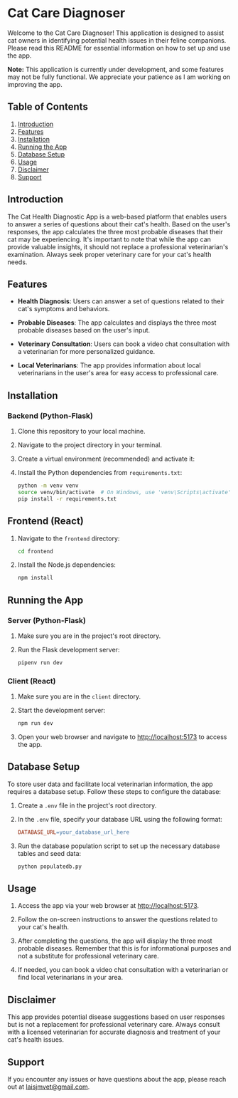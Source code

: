 # Cat Care Diagnoser

Welcome to the Cat Care Diagnoser! This application is designed to assist cat owners in identifying potential health issues in their feline companions. Please read this README for essential information on how to set up and use the app.

**Note:** This application is currently under development, and some features may not be fully functional. We appreciate your patience as I am working on improving the app.

## Table of Contents

1. [Introduction](#introduction)
2. [Features](#features)
3. [Installation](#installation)
4. [Running the App](#running-the-app)
5. [Database Setup](#database-setup)
6. [Usage](#usage)
7. [Disclaimer](#disclaimer)
8. [Support](#support)


## Introduction

The Cat Health Diagnostic App is a web-based platform that enables users to answer a series of questions about their cat's health. Based on the user's responses, the app calculates the three most probable diseases that their cat may be experiencing. It's important to note that while the app can provide valuable insights, it should not replace a professional veterinarian's examination. Always seek proper veterinary care for your cat's health needs.

## Features

- **Health Diagnosis**: Users can answer a set of questions related to their cat's symptoms and behaviors.

- **Probable Diseases**: The app calculates and displays the three most probable diseases based on the user's input.

- **Veterinary Consultation**: Users can book a video chat consultation with a veterinarian for more personalized guidance.

- **Local Veterinarians**: The app provides information about local veterinarians in the user's area for easy access to professional care.

## Installation

### Backend (Python-Flask)

1. Clone this repository to your local machine.

2. Navigate to the project directory in your terminal.

3. Create a virtual environment (recommended) and activate it:

4. Install the Python dependencies from `requirements.txt`:

   ```bash
   python -m venv venv
   source venv/bin/activate  # On Windows, use 'venv\Scripts\activate'
   pip install -r requirements.txt

## Frontend (React)

1. Navigate to the `frontend` directory:

    ```bash
    cd frontend
    ```

2. Install the Node.js dependencies:

    ```bash
    npm install
    ```

## Running the App

### Server (Python-Flask)

1. Make sure you are in the project's root directory.

2. Run the Flask development server:

    ```bash
    pipenv run dev
    ```

### Client (React)

1. Make sure you are in the `client` directory.

2. Start the development server:

    ```bash
    npm run dev
    ```

3. Open your web browser and navigate to [http://localhost:5173](http://localhost:5173) to access the app.

## Database Setup

To store user data and facilitate local veterinarian information, the app requires a database setup. Follow these steps to configure the database:

1. Create a `.env` file in the project's root directory.

2. In the `.env` file, specify your database URL using the following format:

    ```makefile
    DATABASE_URL=your_database_url_here
    ```

3. Run the database population script to set up the necessary database tables and seed data:

    ```bash
    python populatedb.py
    ```

## Usage

1. Access the app via your web browser at [http://localhost:5173](http://localhost:5173).

2. Follow the on-screen instructions to answer the questions related to your cat's health.

3. After completing the questions, the app will display the three most probable diseases. Remember that this is for informational purposes and not a substitute for professional veterinary care.

4. If needed, you can book a video chat consultation with a veterinarian or find local veterinarians in your area.

## Disclaimer

This app provides potential disease suggestions based on user responses but is not a replacement for professional veterinary care. Always consult with a licensed veterinarian for accurate diagnosis and treatment of your cat's health issues.

## Support

If you encounter any issues or have questions about the app, please reach out at [laisjmvet@gmail.com](mailto:laisjmvet@gmail.com).
